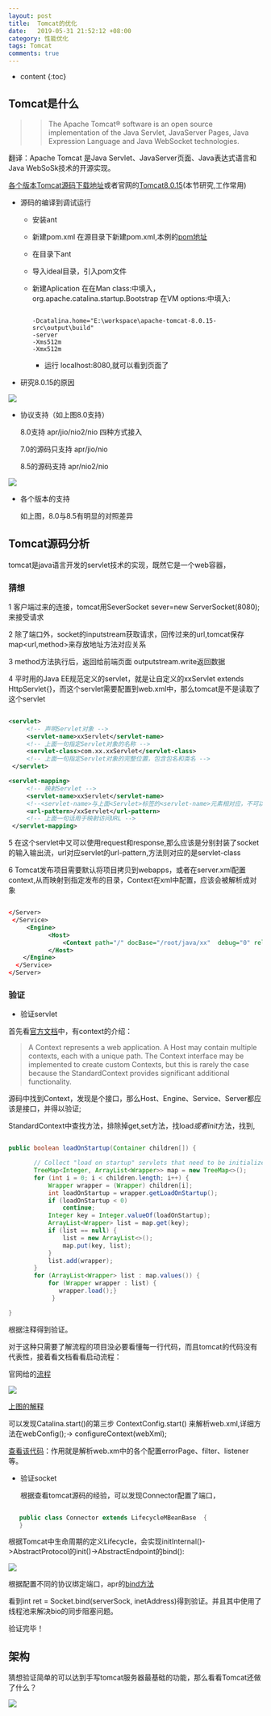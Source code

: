 ```yaml
---
layout: post
title:  Tomcat的优化
date:   2019-05-31 21:52:12 +08:00
category: 性能优化
tags: Tomcat
comments: true
---
```


* content
{:toc}























## Tomcat是什么

>>The Apache Tomcat® software is an open source implementation of the Java Servlet, JavaServer Pages, Java Expression Language and Java WebSocket technologies.

翻译：Apache Tomcat 是Java Servlet、JavaServer页面、Java表达式语言和Java WebSoSk技术的开源实现。

[各个版本Tomcat源码下载地址](https://archive.apache.org/dist/tomcat/)或者官网的[Tomcat8.0.15](https://archive.apache.org/dist/tomcat/tomcat-8/v8.0.15/src/)(本节研究,工作常用)

- 源码的编译到调试运行
  - 安装ant
  - 新建pom.xml
    在源目录下新建pom.xml,本例的[pom地址](https://raw.githubusercontent.com/qiuyadongsite/qiuyadongsite.github.io/master/_posts/files/tomcat-8.0.15-pom.xml)
  - 在目录下ant
  - 导入ideal目录，引入pom文件
  - 新建Aplication
      在在Man class:中填入，org.apache.catalina.startup.Bootstrap
      在VM options:中填入:

      ```

      -Dcatalina.home="E:\workspace\apache-tomcat-8.0.15-src\output\build"
      -server
      -Xms512m
      -Xmx512m

      ```

      - 运行 localhost:8080,就可以看到页面了

- 研究8.0.15的原因

![](https://raw.githubusercontent.com/qiuyadongsite/qiuyadongsite.github.io/master/_posts/images/tomcat001.png)

  - 协议支持（如上图8.0支持）

     8.0支持 apr/jio/nio2/nio 四种方式接入

     7.0的源码只支持 apr/jio/nio  

     8.5的源码支持 apr/nio2/nio

![](https://raw.githubusercontent.com/qiuyadongsite/qiuyadongsite.github.io/master/_posts/images/tomcat002.png)

  - 各个版本的支持

    如上图，8.0与8.5有明显的对照差异

## Tomcat源码分析

tomcat是java语言开发的servlet技术的实现，既然它是一个web容器，

### 猜想

1 客户端过来的连接，tomcat用SeverSocket sever=new ServerSocket(8080);来接受请求

2 除了端口外，socket的inputstream获取请求，回传过来的url,tomcat保存map<url,method>来存放地址方法对应关系

3 method方法执行后，返回给前端页面  outputstream.write返回数据

4 平时用的Java EE规范定义的servlet，就是让自定义的xxServlet extends HttpServlet{}，而这个servlet需要配置到web.xml中，那么tomcat是不是读取了这个servlet

  ```xml

  <servlet>
       <!-- 声明Servlet对象 -->
       <servlet-name>xxServlet</servlet-name>
       <!-- 上面一句指定Servlet对象的名称 -->
       <servlet-class>com.xx.xxServlet</servlet-class>
       <!-- 上面一句指定Servlet对象的完整位置，包含包名和类名 -->
   </servlet>

  <servlet-mapping>
       <!-- 映射Servlet -->
       <servlet-name>xxServlet</servlet-name>
       <!--<servlet-name>与上面<Servlet>标签的<servlet-name>元素相对应，不可以随便起名  -->
       <url-pattern>/xxServlet</url-pattern>
       <!-- 上面一句话用于映射访问URL -->
   </servlet-mapping>

  ```

5 在这个servlet中又可以使用request和response,那么应该是分别封装了socket的输入输出流，url对应servlet的url-pattern,方法则对应的是servlet-class

6 Tomcat发布项目需要默认将项目拷贝到webapps，或者在server.xml配置context,从而映射到指定发布的目录，Context在xml中配置，应该会被解析成对象

```xml

</Server>
 </Service>
     <Engine>
           <Host>
               <Context path="/" docBase="/root/java/xx"  debug="0" reloadable="true"></Context>
           </Host>
    </Engine>
  </Service>
</Server>

```




### 验证

- 验证servlet

首先看[官方文档](http://tomcat.apache.org/tomcat-8.0-doc/architecture/overview.html)中，有context的介绍：

>A Context represents a web application. A Host may contain multiple contexts, each with a unique path. The Context interface may be implemented to create custom Contexts, but this is rarely the case because the StandardContext provides significant additional functionality.

源码中找到Context，发现是个接口，那么Host、Engine、Service、Server都应该是接口，并得以验证;

StandardContext中查找方法，排除掉get,set方法，找load*或者init*方法，找到,

```java

public boolean loadOnStartup(Container children[]) {

       // Collect "load on startup" servlets that need to be initialized
       TreeMap<Integer, ArrayList<Wrapper>> map = new TreeMap<>();
       for (int i = 0; i < children.length; i++) {
           Wrapper wrapper = (Wrapper) children[i];
           int loadOnStartup = wrapper.getLoadOnStartup();
           if (loadOnStartup < 0)
               continue;
           Integer key = Integer.valueOf(loadOnStartup);
           ArrayList<Wrapper> list = map.get(key);
           if (list == null) {
               list = new ArrayList<>();
               map.put(key, list);
           }
           list.add(wrapper);
       }
       for (ArrayList<Wrapper> list : map.values()) {
           for (Wrapper wrapper : list) {
              wrapper.load();}
            }

}

```

根据注释得到验证。

对于这种只需要了解流程的项目没必要看懂每一行代码，而且tomcat的代码没有代表性，接着看文档看看启动流程：

官网给的[流程](http://tomcat.apache.org/tomcat-8.0-doc/architecture/startup/serverStartup.pdf)

![](https://raw.githubusercontent.com/qiuyadongsite/qiuyadongsite.github.io/master/_posts/images/tomcat011.png)

[上图的解释](http://tomcat.apache.org/tomcat-8.0-doc/architecture/startup/serverStartup.txt)

可以发现Catalina.start()的第三步 ContextConfig.start() 来解析web.xml,详细方法在webConfig();-> configureContext(webXml);

[查看该代码](https://raw.githubusercontent.com/qiuyadongsite/qiuyadongsite.github.io/master/_posts/files/configureContext.java)：作用就是解析web.xm中的各个配置errorPage、filter、listener等。

- 验证socket

   根据查看tomcat源码的经验，可以发现Connector配置了端口，

```java

   public class Connector extends LifecycleMBeanBase  {
   }
```

根据Tomcat中生命周期的定义Lifecycle，会实现initInternal()->AbstractProtocol的init()->AbstractEndpoint的bind():

![](https://raw.githubusercontent.com/qiuyadongsite/qiuyadongsite.github.io/master/_posts/images/tomcat012.png)

根据配置不同的协议绑定端口，apr的[bind方法](https://raw.githubusercontent.com/qiuyadongsite/qiuyadongsite.github.io/master/_posts/files/apr.java)

看到int ret = Socket.bind(serverSock, inetAddress)得到验证。并且其中使用了线程池来解决bio的同步阻塞问题。

验证完毕！

## 架构

猜想验证简单的可以达到手写tomcat服务器最基础的功能，那么看看Tomcat还做了什么？

![](https://raw.githubusercontent.com/qiuyadongsite/qiuyadongsite.github.io/master/_posts/images/tomcat013.png)
